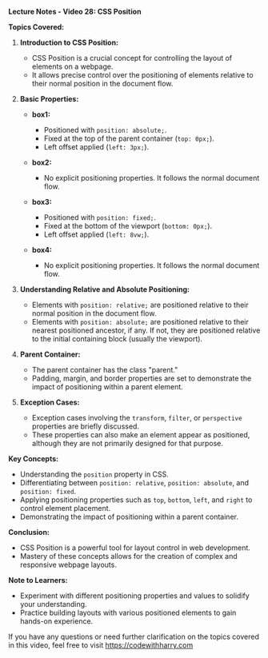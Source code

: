 **Lecture Notes - Video 28: CSS Position**

**Topics Covered:**

1. **Introduction to CSS Position:**
   - CSS Position is a crucial concept for controlling the layout of elements on a webpage.
   - It allows precise control over the positioning of elements relative to their normal position in the document flow.

2. **Basic Properties:**
   - **box1:**
     - Positioned with `position: absolute;`.
     - Fixed at the top of the parent container (`top: 0px;`).
     - Left offset applied (`left: 3px;`).

   - **box2:**
     - No explicit positioning properties. It follows the normal document flow.

   - **box3:**
     - Positioned with `position: fixed;`.
     - Fixed at the bottom of the viewport (`bottom: 0px;`).
     - Left offset applied (`left: 8vw;`).

   - **box4:**
     - No explicit positioning properties. It follows the normal document flow.

3. **Understanding Relative and Absolute Positioning:**
   - Elements with `position: relative;` are positioned relative to their normal position in the document flow.
   - Elements with `position: absolute;` are positioned relative to their nearest positioned ancestor, if any. If not, they are positioned relative to the initial containing block (usually the viewport).

4. **Parent Container:**
   - The parent container has the class "parent."
   - Padding, margin, and border properties are set to demonstrate the impact of positioning within a parent element.

5. **Exception Cases:**
   - Exception cases involving the `transform`, `filter`, or `perspective` properties are briefly discussed.
   - These properties can also make an element appear as positioned, although they are not primarily designed for that purpose.

**Key Concepts:**
- Understanding the `position` property in CSS.
- Differentiating between `position: relative`, `position: absolute`, and `position: fixed`.
- Applying positioning properties such as `top`, `bottom`, `left`, and `right` to control element placement.
- Demonstrating the impact of positioning within a parent container.

**Conclusion:**
- CSS Position is a powerful tool for layout control in web development.
- Mastery of these concepts allows for the creation of complex and responsive webpage layouts.

**Note to Learners:**
- Experiment with different positioning properties and values to solidify your understanding.
- Practice building layouts with various positioned elements to gain hands-on experience.

If you have any questions or need further clarification on the topics covered in this video, feel free to visit https://codewithharry.com
